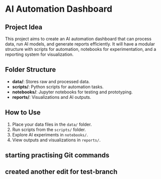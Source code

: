 # AI Automation Dashboard

## Project Idea
This project aims to create an AI automation dashboard that can process data, run AI models, and generate reports efficiently. It will have a modular structure with scripts for automation, notebooks for experimentation, and a reporting system for visualization.

## Folder Structure
- **data/**: Stores raw and processed data.
- **scripts/**: Python scripts for automation tasks.
- **notebooks/**: Jupyter notebooks for testing and prototyping.
- **reports/**: Visualizations and AI outputs.

## How to Use
1. Place your data files in the `data/` folder.
2. Run scripts from the `scripts/` folder.
3. Explore AI experiments in `notebooks/`.
4. View outputs and visualizations in `reports/`.

## starting practising Git commands 

## created another edit for test-branch